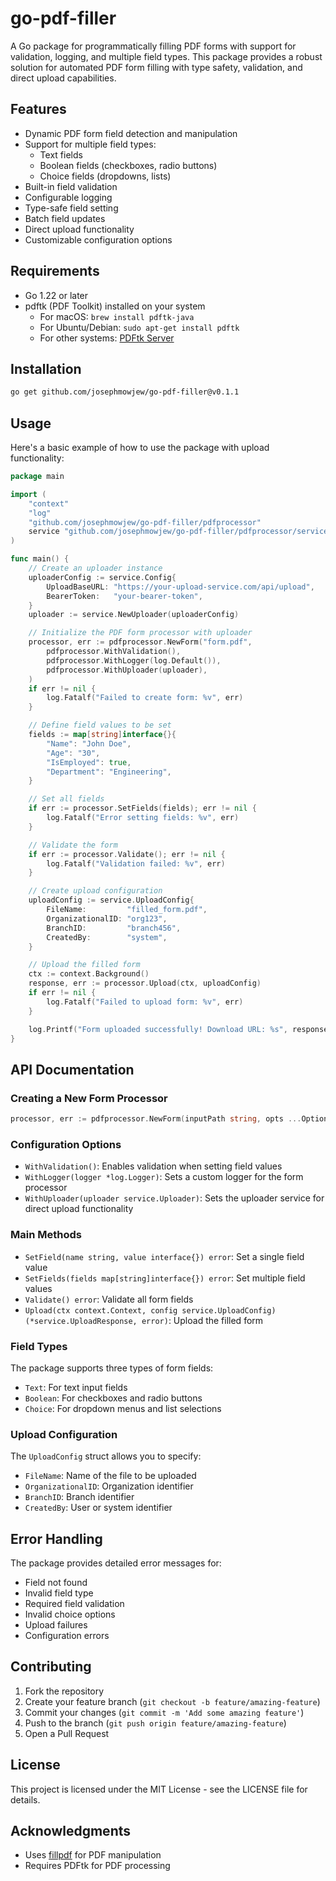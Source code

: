 # go-pdf-filler

A Go package for programmatically filling PDF forms with support for validation, logging, and multiple field types. This package provides a robust solution for automated PDF form filling with type safety, validation, and direct upload capabilities.

## Features

- Dynamic PDF form field detection and manipulation
- Support for multiple field types:
  - Text fields
  - Boolean fields (checkboxes, radio buttons)
  - Choice fields (dropdowns, lists)
- Built-in field validation
- Configurable logging
- Type-safe field setting
- Batch field updates
- Direct upload functionality
- Customizable configuration options

## Requirements

- Go 1.22 or later
- pdftk (PDF Toolkit) installed on your system
  - For macOS: `brew install pdftk-java`
  - For Ubuntu/Debian: `sudo apt-get install pdftk`
  - For other systems: [PDFtk Server](https://www.pdflabs.com/tools/pdftk-server/)

## Installation

```bash
go get github.com/josephmowjew/go-pdf-filler@v0.1.1
```

## Usage

Here's a basic example of how to use the package with upload functionality:

```go
package main

import (
    "context"
    "log"
    "github.com/josephmowjew/go-pdf-filler/pdfprocessor"
    service "github.com/josephmowjew/go-pdf-filler/pdfprocessor/services"
)

func main() {
    // Create an uploader instance
    uploaderConfig := service.Config{
        UploadBaseURL: "https://your-upload-service.com/api/upload",
        BearerToken:   "your-bearer-token",
    }
    uploader := service.NewUploader(uploaderConfig)

    // Initialize the PDF form processor with uploader
    processor, err := pdfprocessor.NewForm("form.pdf",
        pdfprocessor.WithValidation(),
        pdfprocessor.WithLogger(log.Default()),
        pdfprocessor.WithUploader(uploader),
    )
    if err != nil {
        log.Fatalf("Failed to create form: %v", err)
    }

    // Define field values to be set
    fields := map[string]interface{}{
        "Name": "John Doe",
        "Age": "30",
        "IsEmployed": true,
        "Department": "Engineering",
    }

    // Set all fields
    if err := processor.SetFields(fields); err != nil {
        log.Fatalf("Error setting fields: %v", err)
    }

    // Validate the form
    if err := processor.Validate(); err != nil {
        log.Fatalf("Validation failed: %v", err)
    }

    // Create upload configuration
    uploadConfig := service.UploadConfig{
        FileName:         "filled_form.pdf",
        OrganizationalID: "org123",
        BranchID:         "branch456",
        CreatedBy:        "system",
    }

    // Upload the filled form
    ctx := context.Background()
    response, err := processor.Upload(ctx, uploadConfig)
    if err != nil {
        log.Fatalf("Failed to upload form: %v", err)
    }

    log.Printf("Form uploaded successfully! Download URL: %s", response.FileDownloadUri)
}
```

## API Documentation

### Creating a New Form Processor

```go
processor, err := pdfprocessor.NewForm(inputPath string, opts ...Option)
```

### Configuration Options

- `WithValidation()`: Enables validation when setting field values
- `WithLogger(logger *log.Logger)`: Sets a custom logger for the form processor
- `WithUploader(uploader service.Uploader)`: Sets the uploader service for direct upload functionality

### Main Methods

- `SetField(name string, value interface{}) error`: Set a single field value
- `SetFields(fields map[string]interface{}) error`: Set multiple field values
- `Validate() error`: Validate all form fields
- `Upload(ctx context.Context, config service.UploadConfig) (*service.UploadResponse, error)`: Upload the filled form

### Field Types

The package supports three types of form fields:
- `Text`: For text input fields
- `Boolean`: For checkboxes and radio buttons
- `Choice`: For dropdown menus and list selections

### Upload Configuration

The `UploadConfig` struct allows you to specify:
- `FileName`: Name of the file to be uploaded
- `OrganizationalID`: Organization identifier
- `BranchID`: Branch identifier
- `CreatedBy`: User or system identifier

## Error Handling

The package provides detailed error messages for:
- Field not found
- Invalid field type
- Required field validation
- Invalid choice options
- Upload failures
- Configuration errors

## Contributing

1. Fork the repository
2. Create your feature branch (`git checkout -b feature/amazing-feature`)
3. Commit your changes (`git commit -m 'Add some amazing feature'`)
4. Push to the branch (`git push origin feature/amazing-feature`)
5. Open a Pull Request

## License

This project is licensed under the MIT License - see the LICENSE file for details.

## Acknowledgments

- Uses [fillpdf](https://github.com/desertbit/fillpdf) for PDF manipulation
- Requires PDFtk for PDF processing 
